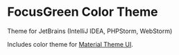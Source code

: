 # FocusGreen Color Theme
Theme for JetBrains (IntelliJ IDEA, PHPStorm, WebStorm)

Includes color theme for [Material Theme UI](https://plugins.jetbrains.com/plugin/8006-material-theme-ui).
